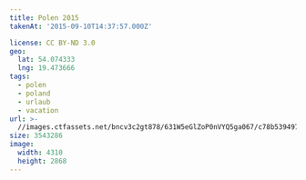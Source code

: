 ```yaml
---
title: Polen 2015
takenAt: '2015-09-10T14:37:57.000Z'

license: CC BY-ND 3.0
geo:
  lat: 54.074333
  lng: 19.473666
tags:
  - polen
  - poland
  - urlaub
  - vacation
url: >-
  //images.ctfassets.net/bncv3c2gt878/631W5eGlZoP0nVYQ5ga067/c78b539497a535cbbf1bf0096dcef7d3/polen-2015_25324933804_o
size: 3543286
image:
  width: 4310
  height: 2868
---
```

